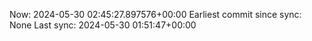 Now: 2024-05-30 02:45:27.897576+00:00 Earliest commit since sync: None Last sync: 2024-05-30 01:51:47+00:00
